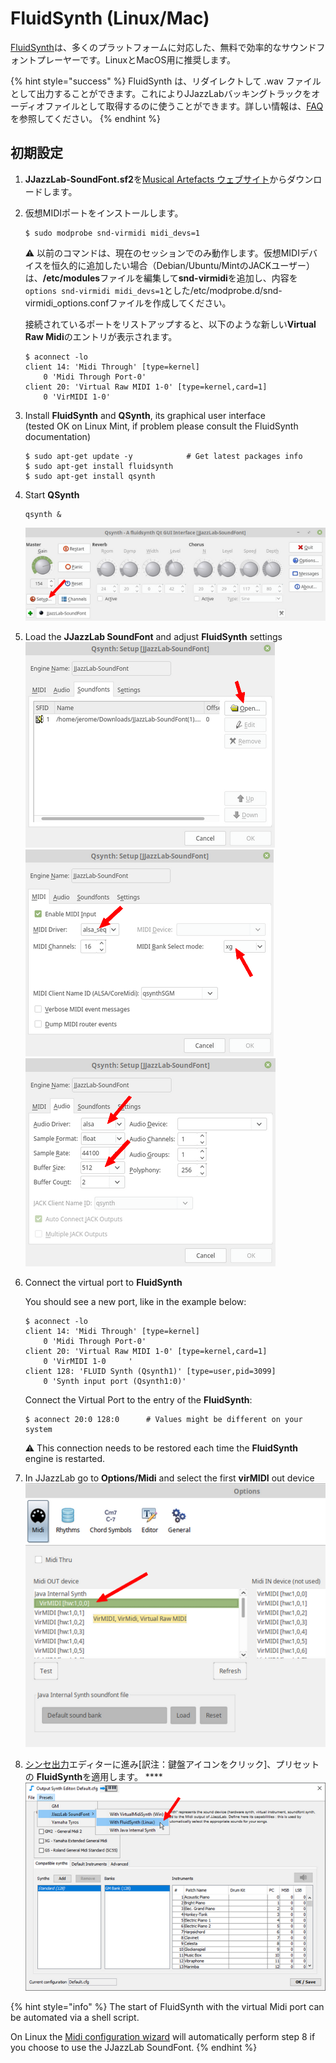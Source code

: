 # FluidSynth \(Linux/Mac\)

[FluidSynth](https://www.fluidsynth.org/)は、多くのプラットフォームに対応した、無料で効率的なサウンドフォントプレーヤーです。LinuxとMacOS用に推奨します。

{% hint style="success" %}
FluidSynth は、リダイレクトして .wav ファイルとして出力することができます。これによりJJazzLabバッキングトラックをオーディオファイルとして取得するのに使うことができます。詳しい情報は、[FAQ](../../faq.md#generate-mp3)を参照してください。
{% endhint %}

## 初期設定

1. **JJazzLab-SoundFont.sf2**を[Musical Artefacts ウェブサイト](https://musical-artifacts.com/artifacts/1036)からダウンロードします。 
2. 仮想MIDIポートをインストールします。

   ```text
   $ sudo modprobe snd-virmidi midi_devs=1
   ```

   ⚠ 以前のコマンドは、現在のセッションでのみ動作します。仮想MIDIデバイスを恒久的に追加したい場合（Debian/Ubuntu/MintのJACKユーザー）は、**/etc/modules**ファイルを編集して**snd-virmidi**を追加し、内容を`options snd-virmidi midi_devs=1`とした/etc/modprobe.d/snd-virmidi\_options.confファイルを作成してください。  


   接続されているポートをリストアップすると、以下のような新しい**Virtual Raw Midi**のエントリが表示されます。

   ```text
   $ aconnect -lo  
   client 14: 'Midi Through' [type=kernel]  
       0 'Midi Through Port-0'  
   client 20: 'Virtual Raw MIDI 1-0' [type=kernel,card=1]  
       0 'VirMIDI 1-0'
   ```

3. Install **FluidSynth** and **QSynth**, its graphical user interface  
   \(tested OK on Linux Mint, if problem please consult the FluidSynth documentation\)

   ```text
   $ sudo apt-get update -y            # Get latest packages info
   $ sudo apt-get install fluidsynth
   $ sudo apt-get install qsynth
   ```

4. Start **QSynth**

   ```text
   qsynth &
   ```

   ![](../../.gitbook/assets/fluidsynth-qsynth.png)   

5. Load the **JJazzLab SoundFont** and adjust **FluidSynth** settings  ![](../../.gitbook/assets/qsynth-loadsoundfont.png)  ![](../../.gitbook/assets/qsynth-midisettings.png)   ![](../../.gitbook/assets/qsynth-audiosettings.png) 
6. Connect the virtual port to **FluidSynth**  
  
   You should see a new port, like in the example below:

   ```text
   $ aconnect -lo
   client 14: 'Midi Through' [type=kernel]
       0 'Midi Through Port-0'
   client 20: 'Virtual Raw MIDI 1-0' [type=kernel,card=1]
       0 'VirMIDI 1-0     '
   client 128: 'FLUID Synth (Qsynth1)' [type=user,pid=3099]
       0 'Synth input port (Qsynth1:0)'
   ```

   Connect the Virtual Port to the entry of the **FluidSynth**:

   ```text
   $ aconnect 20:0 128:0      # Values might be different on your system
   ```

   ⚠ This connection needs to be restored each time the **FluidSynth** engine is restarted.  

7. In JJazzLab go to **Options/Midi** and select the first **virMIDI** out device  ![](../../.gitbook/assets/fluidsynth-setmididevice.png) 
8. [シンセ出力](../output-synth.md)エディターに進み\[訳注：鍵盤アイコンをクリック\]、プリセットの **FluidSynth**を適用します。  ****![](../../.gitbook/assets/outputsynth-presetfluidsynth.png)

{% hint style="info" %}
The start of FluidSynth with the virtual Midi port can be automated via a shell script.

On Linux the [Midi configuration wizard](../midi-configuration.md#midi-configuration-wizard) will automatically perform step 8 if you choose to use the JJazzLab SoundFont.
{% endhint %}

